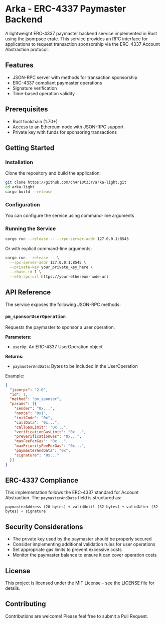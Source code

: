 # Arka - ERC-4337 Paymaster Backend

A lightweight ERC-4337 paymaster backend service implemented in Rust using the jsonrpsee crate. This service provides an RPC interface for applications to request transaction sponsorship via the ERC-4337 Account Abstraction protocol.

## Features

- JSON-RPC server with methods for transaction sponsorship
- ERC-4337 compliant paymaster operations
- Signature verification
- Time-based operation validity

## Prerequisites

- Rust toolchain (1.70+)
- Access to an Ethereum node with JSON-RPC support
- Private key with funds for sponsoring transactions

## Getting Started

### Installation

Clone the repository and build the application:

```bash
git clone https://github.com/ch4r10t33r/arka-light.git
cd arka-light
cargo build --release
```

### Configuration

You can configure the service using command-line arguments

### Running the Service

```bash
cargo run --release -- --rpc-server-addr 127.0.0.1:8545
```

Or with explicit command-line arguments:

```bash
cargo run --release -- \
  --rpc-server-addr 127.0.0.1:8545 \
  --private-key your_private_key_here \
  --chain-id 1 \
  --eth-rpc-url https://your-ethereum-node-url
```

## API Reference

The service exposes the following JSON-RPC methods:

### `pm_sponsorUserOperation`

Requests the paymaster to sponsor a user operation.

**Parameters:**
- `userOp`: An ERC-4337 UserOperation object

**Returns:**
- `paymasterAndData`: Bytes to be included in the UserOperation

Example:
```json
{
  "jsonrpc": "2.0",
  "id": 1,
  "method": "pm_sponsor",
  "params": [{
    "sender": "0x...",
    "nonce": "0x1",
    "initCode": "0x",
    "callData": "0x...",
    "callGasLimit": "0x...",
    "verificationGasLimit": "0x...",
    "preVerificationGas": "0x...",
    "maxFeePerGas": "0x...",
    "maxPriorityFeePerGas": "0x...",
    "paymasterAndData": "0x",
    "signature": "0x..."
  }]
}
```

## ERC-4337 Compliance

This implementation follows the ERC-4337 standard for Account Abstraction. The `paymasterAndData` field is structured as:

```
paymasterAddress (20 bytes) + validUntil (32 bytes) + validAfter (32 bytes) + signature
```

## Security Considerations

- The private key used by the paymaster should be properly secured
- Consider implementing additional validation rules for user operations
- Set appropriate gas limits to prevent excessive costs
- Monitor the paymaster balance to ensure it can cover operation costs

## License

This project is licensed under the MIT License - see the LICENSE file for details.

## Contributing

Contributions are welcome! Please feel free to submit a Pull Request.